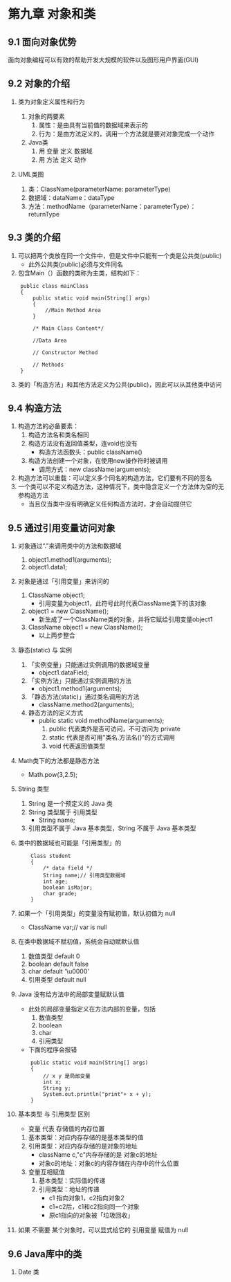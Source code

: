 # 第九章 对象和类

## 9.1 面向对象优势
面向对象编程可以有效的帮助开发大规模的软件以及图形用户界面(GUI)

## 9.2 对象的介绍
1. 类为对象定义属性和行为
	1. 对象的两要素
		1. 属性：是由具有当前值的数据域来表示的
		2. 行为：是由方法定义的，调用一个方法就是要对对象完成一个动作
	2. Java类
		1. 用 变量 定义 数据域
		2. 用 方法 定义 动作	
		
2. UML类图
	1. 类：ClassName(parameterName: parameterType)
	2. 数据域：dataName：dataType
	3. 方法：methodName（parameterName：parameterType）：returnType

## 9.3 类的介绍
1. 可以把两个类放在同一个文件中，但是文件中只能有一个类是公共类(public)
	* 此外公共类(public)必须与文件同名
2. 包含Main（）函数的类称为主类，结构如下：
```
	public class mainClass
	{
		public static void main(String[] args)
		{
			//Main Method Area
		}
		
		/* Main Class Content*/
		
		//Data Area
		
		// Constructor Method
		
		// Methods		
	}
```

3. 类的「构造方法」和其他方法定义为公共(public)，因此可以从其他类中访问

## 9.4 构造方法
1. 构造方法的必备要素：
	1. 构造方法名和类名相同
	2. 构造方法没有返回值类型，连void也没有
		* 构造方法函数头：public className()
	3. 构造方法创建一个对象，在使用new操作符时被调用
		* 调用方式：new className(arguments);
2. 构造方法可以重载：可以定义多个同名的构造方法，它们要有不同的签名
3. 一个类可以不定义构造方法，这种情况下，类中隐含定义一个方法体为空的无参构造方法
	* 当且仅当类中没有明确定义任何构造方法时，才会自动提供它

## 9.5 通过引用变量访问对象
1. 对象通过“.”来调用类中的方法和数据域
	1. object1.method1(arguments);
	2. object1.data1;
2. 对象是通过「引用变量」来访问的
	1. ClassName object1;
		* 引用变量为object1，此符号此时代表ClassName类下的该对象
	2. object1 = new ClassName();
		* 新生成了一个ClassName类的对象，并将它赋给引用变量object1
	3. ClassName object1 = new ClassName();
		* 以上两步整合
3. 静态(static) 与 实例
	1. 「实例变量」只能通过实例调用的数据域变量
		* object1.dataField;
	2. 「实例方法」只能通过实例调用的方法
		* object1.method1(arguments);
	3. 「静态方法(static)」通过类名调用的方法
		* className.method2(arguments);
	4. 静态方法的定义方式
		* public static void methodName(arguments);
			1. public 代表类外是否可访问，不可访问为 private
			2. static 代表是否可用"类名.方法名()"的方式调用
			3. void 代表返回值类型
4. Math类下的方法都是静态方法
	* Math.pow(3,2.5);
5. String 类型
	1. String 是一个预定义的 Java 类
	2. String 类型属于 引用类型
		* String name;
	3. 引用类型不属于 Java 基本类型，String 不属于 Java 基本类型
	
6. 类中的数据域也可能是「引用类型」的
	```
		Class student
		{
			/* data field */
			String name;// 引用类型数据域 
			int age;
			boolean isMajor;
			char grade;
		}
	```
	
7. 如果一个「引用类型」的变量没有赋初值，默认初值为 null
	* ClassName var;// var is null
 	
8. 在类中数据域不赋初值，系统会自动赋默认值
	1. 数值类型 default 0 
	2. boolean default false
	3. char default '\u0000'
	4. 引用类型 default null
	
9. Java 没有给方法中的局部变量赋默认值
	* 此处的局部变量指定义在方法内部的变量，包括
		1. 数值类型
		2. boolean
		3. char
		4. 引用类型
	* 下面的程序会报错
	```
		public static void main(String[] args)
		{
			// x y 是局部变量
			int x;
			String y;
			System.out.println("print"+ x + y);
		}
	```
	
10. 基本类型 与 引用类型 区别
	* 变量 代表 存储值的内存位置
	
	1. 基本类型：对应内存存储的是基本类型的值
	2. 引用类型：对应内存存储的是对象的地址
		* className c,"c"内存存储的是 对象c的地址
		* 对象c的地址：对象c的内容存储在内存中的什么位置
	3. 变量互相赋值
		1. 基本类型：实际值的传递
		2. 引用类型：地址的传递
			* c1 指向对象1，c2指向对象2
			* c1=c2后，c1和c2指向同一个对象
			* 原c1指向的对象被「垃圾回收」
			
11. 如果 不需要 某个对象时，可以显式给它的 引用变量 赋值为 null

## 9.6 Java库中的类
1. Date 类

